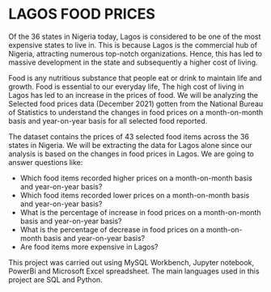 # LAGOS FOOD PRICES
Of the 36 states in Nigeria today, Lagos is considered to be one of the most expensive states to live in. This is because Lagos is the commercial hub of Nigeria, attracting numerous top-notch organizations. Hence, this has led to massive development in the state and subsequently a higher cost of living.


Food is any nutritious substance that people eat or drink to maintain life and growth. Food is essential to our everyday life, The high cost of living in Lagos has led to an increase in the prices of food. We will be analyzing the Selected food prices data (December 2021) gotten from the National Bureau of Statistics to understand the changes in food prices on a month-on-month basis and year-on-year basis for all selected food reported.


The dataset contains the prices of 43 selected food items across the 36 states in Nigeria. We will be extracting the data for Lagos alone since our analysis is based on the changes in food prices in Lagos. 
We are going to answer questions like: 
-	Which food items recorded higher prices on a month-on-month basis and year-on-year basis?
-	Which food items recorded lower prices on a month-on-month basis and year-on-year basis?
-	What is the percentage of increase in food prices on a month-on-month basis and year-on-year basis?
-	What is the percentage of decrease in food prices on a month-on-month basis and year-on-year basis?
-	Are food items more expensive in Lagos?

This project was carried out using MySQL Workbench, Jupyter notebook, PowerBi and Microsoft Excel spreadsheet. The main languages used in this project are SQL and Python.

